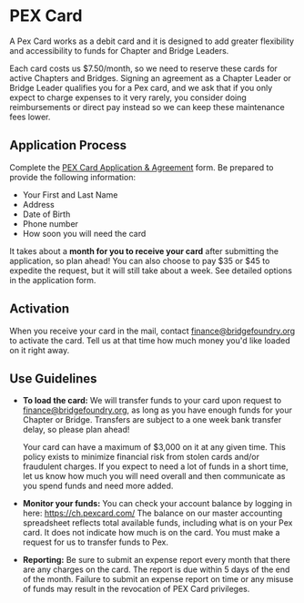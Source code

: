 # PEX Card

A Pex Card works as a debit card and it is designed to add greater flexibility and accessibility to funds for Chapter and Bridge Leaders. 

Each card costs us $7.50/month, so we need to reserve these cards for active Chapters and Bridges. Signing an agreement as a Chapter Leader or Bridge Leader qualifies you for a Pex card, and we ask that if you only expect to charge expenses to it very rarely, you consider doing reimbursements or direct pay instead so we can keep these maintenance fees lower.

## Application Process
Complete the [PEX Card Application & Agreement](https://docs.google.com/forms/d/1wS0NUdB2_rAVF-xAi808pll8MyHVfxB8oOpFeYb6qcg/viewform) form. Be prepared to provide the following information:

- Your First and Last Name
- Address
- Date of Birth
- Phone number
- How soon you will need the card

It takes about a **month for you to receive your card** after submitting the application, so plan ahead! You can also choose to pay $35 or $45 to expedite the request, but it will still take about a week. See detailed options in the application form.

## Activation
When you receive your card in the mail, contact finance@bridgefoundry.org to activate the card. Tell us at that time how much money you'd like loaded on it right away.

## Use Guidelines
- **To load the card:** We will transfer funds to your card upon request to finance@bridgefoundry.org, as long as you have enough funds for your Chapter or Bridge. Transfers are subject to a one week bank transfer delay, so please plan ahead!

   Your card can have a maximum of $3,000 on it at any given time. This policy exists to minimize financial risk from stolen cards and/or fraudulent charges. If you expect to need a lot of funds in a short time, let us know how much you will need overall and then communicate as you spend funds and need more added.
- **Monitor your funds:** You can check your account balance by logging in here: https://ch.pexcard.com/  The balance on our master accounting spreadsheet reflects total available funds, including what is on your Pex card. It does not indicate how much is on the card. You must make a request for us to transfer funds to Pex.
- **Reporting:** Be sure to submit an expense report every month that there are any charges on the card. The report is due within 5 days of the end of the month. Failure to submit an expense report on time or any misuse of funds may result in the revocation of PEX Card privileges.  
